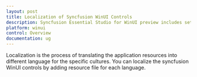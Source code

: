```yaml
---
layout: post
title: Localization of Syncfusion WinUI Controls
description: Syncfusion Essential Studio for WinUI preview includes set of controls for developing line of business applications. It includes datagrid, treegrid, beautiful charts and gauges, treeview, barcode and color picker controls.
platform: winui
control: Overview
documentation: ug
---
```


Localization is the process of translating the application resources into different language for the specific cultures. You can localize the syncfusion WinUI controls by adding resource file for each language.